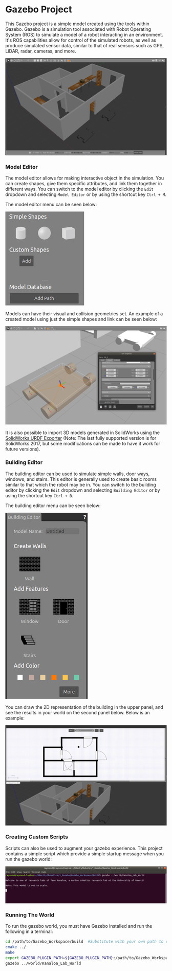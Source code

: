 # **Gazebo Project**

This Gazebo project is a simple model created using the tools within Gazebo. Gazebo is a simulation tool associated with Robot Operating System (ROS) to simulate a model of a robot interacting in an environment. It's ROS capabilities allow for control of the simulated robots, as well as produce simulated sensor data, similar to that of real sensors such as GPS, LiDAR, radar, cameras, and more.

![Kanaloa Lab Gazebo Simulation](images/gazebo_kanaloa_lab_2.png)


### Model Editor
The model editor allows for making interactive object in the simulation. You can create shapes, give them specific attributes, and link them together in different ways. You can switch to the model editor by clicking the `Edit` dropdown and selecting `Model Editor` or by using the shortcut key `Ctrl + M`.

The model editor menu can be seen below:

![Model Editor Menu](images/gazebo_model_editor_menu.png)

Models can have their visual and collision geometries set. An example of a created model using just the simple shapes and link can be seen below:

![Model Editor](images/model_editor_gazebo.png)

It is also possible to import 3D models generated in SolidWorks using the [SolidWorks URDF Exporter](http://wiki.ros.org/sw_urdf_exporter) (Note: The last fully supported version is for SolidWorks 2017, but some modifications can be made to have it work for future versions).

### Building Editor
The building editor can be used to simulate simple walls, door ways, windows, and stairs. This editor is generally used to create basic rooms similar to that which the robot may be in. You can switch to the building editor by clicking the `Edit` dropdown and selecting `Building Editor` or by using the shortcut key `Ctrl + B`.

The building editor menu can be seen below:

![Building Editor Menu](images/gazebo_building_editor_menu.png)

You can draw the 2D representation of the building in the upper panel, and see the results in your world on the second panel below. Below is an example:

![Building Editor](images/gazebo_building_editor.png)


### Creating Custom Scripts
Scripts can also be used to augment your gazebo experience. This project contains a simple script which provide a simple startup message when you run the gazebo world:

![Gazebo Startup Script](images/gazebo_project_terminal_output.png)

### Running The World
To run the gazebo world, you must have Gazebo installed and run the following in a terminal:


```bash
cd /path/to/Gazebo_Workspace/build  #Substitute with your own path to directory
cmake ../
make
export GAZEBO_PLUGIN_PATH=${GAZEBO_PLUGIN_PATH}:/path/to/Gazebo_Workspace/build
gazebo ../world/Kanaloa_Lab_World
```
